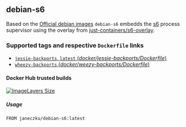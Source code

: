 ## debian-s6

Based on the [Official debian images](https://hub.docker.com/_/debian/) `debian-s6` embedds the [s6](http://skarnet.org/software/s6/) process supervisor using the overlay from [just-containers/s6-overlay](https://github.com/just-containers/s6-overlay).

### Supported tags and respective `Dockerfile` links

-	[`jessie-backports`, `latest` (*docker/jessie-backports/Dockerfile*)](https://github.com/janeczku/docker-debian-s6/tree/master/docker/jessie-backports/Dockerfile)
-	[`wheezy-backports` (*docker/weezy-backports/Dockerfile*)](https://github.com/janeczku/docker-debian-s6/tree/master/docker/weezy-backports/Dockerfile)

#### Docker Hub trusted builds

[![ImageLayers Size](https://img.shields.io/imagelayers/image-size/janeczku/debian-s6/latest.svg)](https://hub.docker.com/r/janeczku/debian-s6/)

##### Usage

	FROM janeczku/debian-s6:latest
